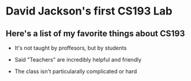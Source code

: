 # David Jackson's first CS193 Lab

## Here's a list of my favorite things about CS193


- It's not taught by proffesors, but by students

- Said "Teachers" are incredibly helpful and friendly

- The class isn't particularally complicated or hard

